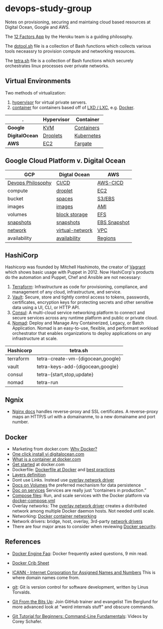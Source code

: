 # devops-study-group
Notes on provisioning, securing and
maintaing cloud based resources at Digital Ocean, Google and AWS.

The [12 Factors App](https://12factor.net/) by the Heroku team is a 
guiding philosophy.

The [dotool.sh](./dotool.sh) file is a
collection of Bash functions which collects various tools neceassry to
provision compute and networking resources.

The [tetra.sh](./tetra/tetra.sh) file is a
collection of Bash functions which 
securely orchestrates linux processes over private networks.

## Virtual Environments
Two methods of virtualization:

1. [hypervisor](https://en.wikipedia.org/wiki/Hypervisor) for virtual private servers.
2. [container](https://en.wikipedia.org/wiki/OS-level_virtualization) for containers based off of [LXD / LXC](https://linuxcontainers.org/lxd/introduction/), e.g. [Docker](https://www.devonblog.com/continuous-delivery/lxc-vs-lxd-vs-docker-evolution-of-the-container-ecosystem/).

. | Hypervisor | Container
--- | --- | ---
**Google** | [KVM](https://cloud.google.com/blog/products/gcp/7-ways-we-harden-our-kvm-hypervisor-at-google-cloud-security-in-plaintext) | [Containers](https://cloud.google.com/containers/)
**DigitalOcean** | [Droplets](https://www.digitalocean.com/docs/) | [Kubernetes](https://www.digitalocean.com/products/kubernetes)
**AWS** | [EC2](https://aws.amazon.com/ec2/instance-types/) | [Fargate](https://docs.aws.amazon.com/AmazonECS/latest/userguide/what-is-fargate.html)



## Google Cloud Platform v. Digital Ocean

GCP | Digtal Ocean | AWS
--- | --- | ---
[Devops Philosophy](https://cloud.google.com/devops/) | [CI/CD](https://www.digitalocean.com/community/tags/ci-cd) | [AWS-CICD](https://aws.amazon.com/blogs/devops/complete-ci-cd-with-aws-codecommit-aws-codebuild-aws-codedeploy-and-aws-codepipeline/)
compute | [droplet](https://www.digitalocean.com/products/droplets) | [EC2](https://aws.amazon.com/ec2/instance-types/)
bucket | [spaces](https://www.digitalocean.com/products/spaces/) | [S3/EBS](https://aws.amazon.com/ebs/)
images |  [images](https://www.digitalocean.com/docs/images/) | [AMI](https://docs.aws.amazon.com/AWSEC2/latest/UserGuide/AMIs.html)
volumes | [block storage](https://www.digitalocean.com/products/block-storage/) | [EFS](https://aws.amazon.com/efs/)
[snapshots](https://cloud.google.com/compute/docs/disks/create-snapshots) | [snapshots](https://www.digitalocean.com/docs/images/snapshots/) | [EBS Snapshot](https://docs.aws.amazon.com/AWSEC2/latest/UserGuide/EBSSnapshots.html)
[network](https://cloud.google.com/blog/products/networking/google-cloud-networking-in-depth-how-andromeda-2-2-enables-high-throughput-vms) | [virtual-network](https://www.digitalocean.com/products/networking/) | [VPC](https://docs.aws.amazon.com/vpc/latest/userguide/how-it-works.html)
availability | [availability](https://www.digitalocean.com/docs/platform/availability-matrix/) | [Regions](https://docs.aws.amazon.com/AWSEC2/latest/UserGuide/using-regions-availability-zones.html)

## HashiCorp

Hashicorp was founded by Mitchell Hashimoto, the creator of [Vagrant](https://www.youtube.com/watch?v=UTQQggVx4sI) which 
shows basic usage with Puppet in 2012. Now HashiCorp's products do the automation and Puppet, Chef and Ansible are not necessary:

1. [Terraform](https://www.hashicorp.com/products/terraform): Infrastructure as code for provisioning, compliance, and management of any cloud, infrastructure, and service.
2. [Vault](https://www.hashicorp.com/products/vault/): Secure, store and tightly control access to tokens, passwords, certificates, encryption keys for protecting secrets and other sensitive data using a UI, CLI, or HTTP API.
3. [Consul](https://www.hashicorp.com/products/consul/): A multi-cloud service networking platform to connect and secure services across any runtime platform and public or private cloud.
4. [Nomad](https://www.hashicorp.com/products/nomad/): Deploy and Manage Any Containerized, Legacy, or Batch Application.
Nomad is an easy-to-use, flexible, and performant workload orchestrator that enables organizations to deploy applications on any infrastructure at scale.

Hashicorp | tetra.sh
--- | ---
terraform | tetra-create-vm-{digocean,google}
vault | tetra-keys-add-{digocean,google}
consul | tetra-{start,stop,update}
nomad | tetra-run

## Ngnix
- [Nginx docs](https://docs.nginx.com/) handles reverse-proxy and SSL certificates. A reverse-proxy maps an HTTP/S url with a domainanme, to a new domainame and port number.

## Docker
- Marketing from docker.com: [Why Docker?](https://www.docker.com/why-docker) 
- [One click install vi digitalocean.com](https://www.digitalocean.com/docs/one-clicks/docker/)
- [What is a container at docker.com](https://www.docker.com/resources/what-container)
- [Get started](https://docs.docker.com/get-started/) at docker.com
- Dockerfile: [Dockerfile at Docker](https://docs.docker.com/glossary/?term=Dockerfile) and [best practices](https://docs.docker.com/develop/develop-images/dockerfile_best-practices/)
- [Layers definition](https://docs.docker.com/glossary/?term=layer)
- Dont use Links. Instead use [overlay network driver](https://docs.docker.com/glossary/?term=overlay%20network%20driver)
- [Docs on Volumes](https://docs.docker.com/storage/volumes/) the preferred mechanism for data persistence
- [Doc on services](https://docs.docker.com/get-started/part3/#about-services) Services are really just “containers in production.”
- [Compose files](https://docs.docker.com/compose/compose-file/): Run, and scale services with the Docker platform via [docker-compose.yml](https://docs.docker.com/get-started/part3/#your-first-docker-composeyml-file)
- Overlay networks: The [overlay network driver](https://docs.docker.com/network/overlay/) creates a distributed network among multiple Docker daemon hosts. Not needed until scale.
- Networking: [Docker container networking](https://docs.docker.com/v17.09/engine/userguide/networking/#default-networks)
- Network drivers: bridge, host, overlay, 3rd-party [network drivers](https://docs.docker.com/network/#network-drivers)
- There are four major areas to consider when reviewing [Docker security](https://docs.docker.com/engine/security/security/).

## References
- [Docker Engine Faq](https://docs.docker.com/engine/faq/): Docker frequently asked questions, 9 min read.
- [Docker Crib Sheet](https://github.com/wsargent/docker-cheat-sheet)
 - [ICANN - Internet Corporation for Assigned Names and Numbers](https://www.icann.org/resources/pages/beginners-guides-2012-03-06-en) This is where domain names come from.
- [git](https://git-scm.com/): Git is version control for software development, written by Linus Torvalds.
- [Git From the Bits Up](https://www.youtube.com/watch?v=MYP56QJpDr4): Join GitHub trainer and evangelist Tim Berglund for more advanced look at "weird internals stuff" and obscure commands.

- [Git Tutorial for Beginners: Command-Line Fundamentals](https://www.youtube.com/watch?v=HVsySz-h9r4&list=PL-osiE80TeTuRUfjRe54Eea17-YfnOOAx): Videos by Corey Schafer.
